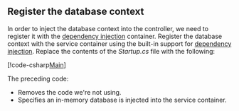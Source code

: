 ## Register the database context

In order to inject the database context into the controller, we need to register it with the [dependency injection](xref:fundamentals/dependency-injection) container. Register the database context with the service container using the built-in support for [dependency injection](xref:fundamentals/dependency-injection). Replace the contents of the *Startup.cs* file with the following:

[!code-csharp[Main](../../tutorials/first-web-api/sample/TodoApi/Startup.cs?highlight=2,4,12)]

The preceding code:

* Removes the code we're not using.
* Specifies an in-memory database is injected into the service container.
